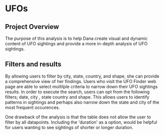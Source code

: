 # UFOs
## Project Overview

The purpose of this analysis is to help Dana create visual and dynamic content of UFO sightings and provide a more in-depth analysis of UFO sightings.

## Filters and results
By allowing users to filter by city, state, country, and shape, she can provide a comprehensive view of her findings. 
Users who visit the UFO Finder web page are able to select multilple criteria to narrow down their UFO sightings results. 
In order to execute the search, users can opt from the following filters; date, city , state country and shape. This allows users to identify patterns in sightings and perhaps also narrow down the state and city of the most frequent occurences. 

One drawback of the analysis is that the table does not allow the user to filter by all datapoints. Including the 'duration' as a option, would be helpful for users wanting to see sightings of shorter or longer duration. 



